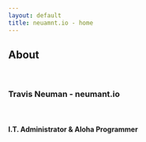 ```yaml
---
layout: default
title: neuamnt.io - home
---
```

<div class="blurb">
	<h2>About</h2><br>
	<h3>Travis Neuman - neumant.io</h3><br>
	<h4>I.T. Administrator & Aloha Programmer</h4>
</div><!-- /.blurb -->
